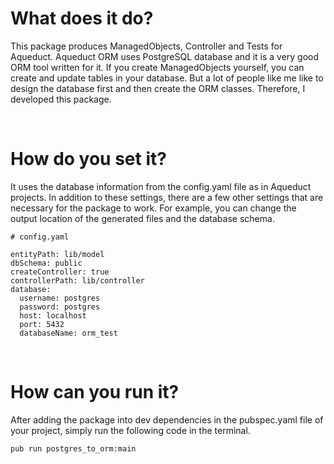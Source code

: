 # What does it do?
This package produces ManagedObjects, Controller and Tests for Aqueduct. Aqueduct ORM uses PostgreSQL database and it is a very good ORM tool written for it. If you create ManagedObjects yourself, you can create and update tables in your database. But a lot of people like me like to design the database first and then create the ORM classes. Therefore, I developed this package.

<br/>

# How do you set it?
It uses the database information from the config.yaml file as in Aqueduct projects. In addition to these settings, there are a few other settings that are necessary for the package to work. For example, you can change the output location of the generated files and the database schema.

```
# config.yaml

entityPath: lib/model
dbSchema: public
createController: true
controllerPath: lib/controller
database:
  username: postgres
  password: postgres
  host: localhost
  port: 5432
  databaseName: orm_test

```
<br>

# How can you run it?
After adding the package into dev dependencies in the pubspec.yaml file of your project, simply run the following code in the terminal.

`pub run postgres_to_orm:main`
